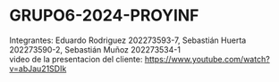 # GRUPO6-2024-PROYINF
Integrantes: Eduardo Rodriguez 202273593-7, Sebastián Huerta 202273590-2, Sebastián Muñoz 202273534-1<br />
video de la presentacion del cliente: https://www.youtube.com/watch?v=abJau21SDIk
